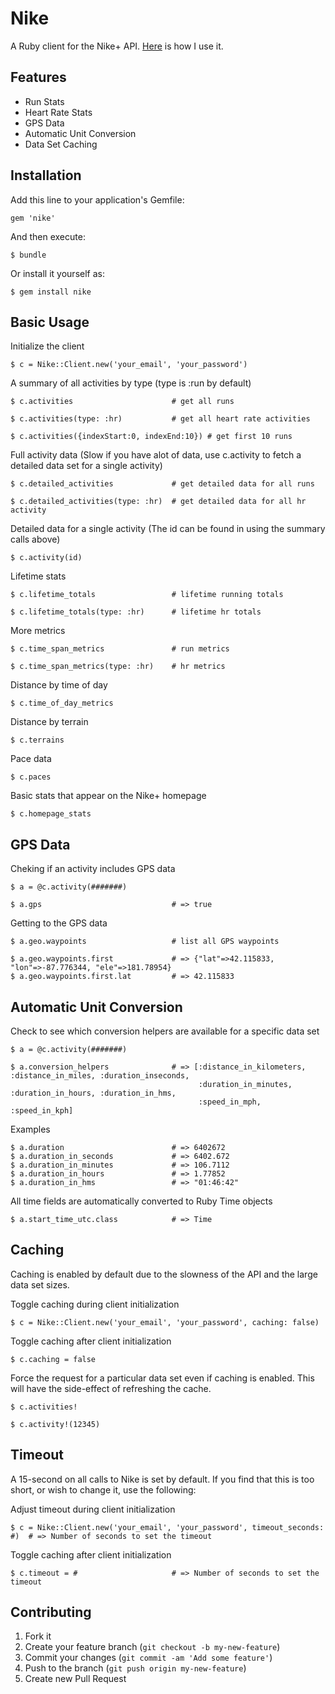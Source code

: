 # Nike

A Ruby client for the Nike+ API. [Here](http://skryl.org/exercise) is how I use it.

## Features

* Run Stats
* Heart Rate Stats
* GPS Data
* Automatic Unit Conversion
* Data Set Caching

## Installation

Add this line to your application's Gemfile:

    gem 'nike'

And then execute:

    $ bundle

Or install it yourself as:

    $ gem install nike

## Basic Usage

Initialize the client

    $ c = Nike::Client.new('your_email', 'your_password')

A summary of all activities by type (type is :run by default)

    $ c.activities                      # get all runs

    $ c.activities(type: :hr)           # get all heart rate activities

    $ c.activities({indexStart:0, indexEnd:10}) # get first 10 runs

Full activity data (Slow if you have alot of data, use c.activity to fetch a detailed data set for a single activity)

    $ c.detailed_activities             # get detailed data for all runs

    $ c.detailed_activities(type: :hr)  # get detailed data for all hr activity

Detailed data for a single activity (The id can be found in using the summary calls above)

    $ c.activity(id)

Lifetime stats

    $ c.lifetime_totals                 # lifetime running totals

    $ c.lifetime_totals(type: :hr)      # lifetime hr totals

More metrics

    $ c.time_span_metrics               # run metrics

    $ c.time_span_metrics(type: :hr)    # hr metrics

Distance by time of day

    $ c.time_of_day_metrics

Distance by terrain

    $ c.terrains

Pace data

    $ c.paces

Basic stats that appear on the Nike+ homepage

    $ c.homepage_stats

## GPS Data

Cheking if an activity includes GPS data

    $ a = @c.activity(#######)

    $ a.gps                             # => true

Getting to the GPS data

    $ a.geo.waypoints                   # list all GPS waypoints

    $ a.geo.waypoints.first             # => {"lat"=>42.115833, "lon"=>-87.776344, "ele"=>181.78954}
    $ a.geo.waypoints.first.lat         # => 42.115833

## Automatic Unit Conversion

Check to see which conversion helpers are available for a specific data set

    $ a = @c.activity(#######)

    $ a.conversion_helpers              # => [:distance_in_kilometers, :distance_in_miles, :duration_inseconds,
                                              :duration_in_minutes, :duration_in_hours, :duration_in_hms,
                                              :speed_in_mph, :speed_in_kph]

Examples

    $ a.duration                        # => 6402672
    $ a.duration_in_seconds             # => 6402.672
    $ a.duration_in_minutes             # => 106.7112
    $ a.duration_in_hours               # => 1.77852
    $ a.duration_in_hms                 # => "01:46:42"
                                              
All time fields are automatically converted to Ruby Time objects

    $ a.start_time_utc.class            # => Time

## Caching

Caching is enabled by default due to the slowness of the API and the large data set sizes.

Toggle caching during client initialization

    $ c = Nike::Client.new('your_email', 'your_password', caching: false)

Toggle caching after client initialization

    $ c.caching = false

Force the request for a particular data set even if caching is enabled. This
will have the side-effect of refreshing the cache.

    $ c.activities!

    $ c.activity!(12345)


## Timeout

A 15-second on all calls to Nike is set by default. If you find that this is too short, or wish to change it, use the following:

Adjust timeout during client initialization

    $ c = Nike::Client.new('your_email', 'your_password', timeout_seconds: #)  # => Number of seconds to set the timeout

Toggle caching after client initialization

    $ c.timeout = #                     # => Number of seconds to set the timeout
    

## Contributing

1. Fork it
2. Create your feature branch (`git checkout -b my-new-feature`)
3. Commit your changes (`git commit -am 'Add some feature'`)
4. Push to the branch (`git push origin my-new-feature`)
5. Create new Pull Request
